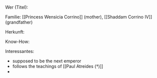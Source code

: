 Wer (Titel):

Familie: [[Princess Wensicia Corrino]] (mother), [[Shaddam Corrino IV]] (grandfather)

Herkunft:

Know-How:

Interessantes:
- supposed to be the next emperor 
- follows the teachings of [[Paul Atreides (†)]]
-